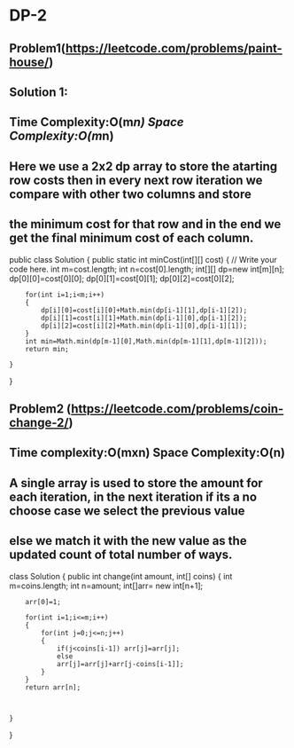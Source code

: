 # DP-2

## Problem1(https://leetcode.com/problems/paint-house/)
## Solution 1:
## Time Complexity:O(m*n) Space Complexity:O(m*n)
## Here we use a 2x2 dp array to store the atarting row costs then in every next row iteration we compare with other two columns and store
## the minimum cost for that row and in the end we get the final minimum cost of each column.

public class Solution {
    public static int minCost(int[][] cost) {
        // Write your code here.
        int m=cost.length;
        int n=cost[0].length;
        int[][] dp=new int[m][n];
        dp[0][0]=cost[0][0];
        dp[0][1]=cost[0][1];
        dp[0][2]=cost[0][2];

        for(int i=1;i<m;i++)
        {
            dp[i][0]=cost[i][0]+Math.min(dp[i-1][1],dp[i-1][2]);
            dp[i][1]=cost[i][1]+Math.min(dp[i-1][0],dp[i-1][2]);
            dp[i][2]=cost[i][2]+Math.min(dp[i-1][0],dp[i-1][1]);
        }
        int min=Math.min(dp[m-1][0],Math.min(dp[m-1][1],dp[m-1][2]));
        return min;

    }   
   
}

             

## Problem2 (https://leetcode.com/problems/coin-change-2/)
## Time complexity:O(mxn) Space Complexity:O(n)
## A single array is used to store the amount for each iteration, in the next iteration if its a no choose case we select the previous value
## else we match it with the new value as the updated count of total number of ways.

class Solution {
    public int change(int amount, int[] coins) {
        int m=coins.length;
        int n=amount;
        int[]arr= new int[n+1];

        arr[0]=1;

        for(int i=1;i<=m;i++)
        {
            for(int j=0;j<=n;j++)
            {
                if(j<coins[i-1]) arr[j]=arr[j];
                else
                arr[j]=arr[j]+arr[j-coins[i-1]];
            }
        }
        return arr[n];
        
    
    
    }
   
    
}
